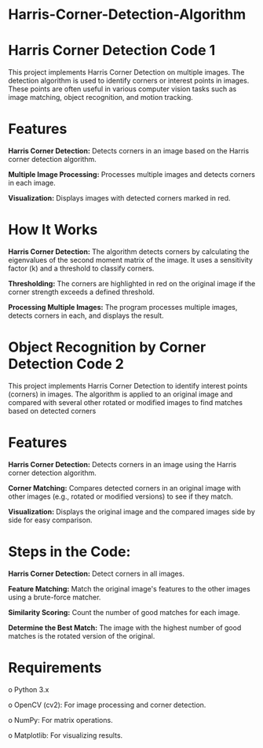 # Harris-Corner-Detection-Algorithm

# Harris Corner Detection Code 1

This project implements Harris Corner Detection on multiple images. The detection algorithm is used to identify corners or interest points in images. These points are often useful in various computer vision tasks such as image matching, object recognition, and motion tracking.

# Features

**Harris Corner Detection:** Detects corners in an image based on the Harris corner detection algorithm.

**Multiple Image Processing:** Processes multiple images and detects corners in each image.

**Visualization:** Displays images with detected corners marked in red.

# How It Works

**Harris Corner Detection:** The algorithm detects corners by calculating the eigenvalues of the second moment matrix of the image. It uses a sensitivity factor (k) and a threshold to classify corners.

**Thresholding:** The corners are highlighted in red on the original image if the corner strength exceeds a defined threshold.

**Processing Multiple Images:** The program processes multiple images, detects corners in each, and displays the result.

# Object Recognition by Corner Detection  Code 2

This project implements Harris Corner Detection to identify interest points (corners) in images. The algorithm is applied to an original image and compared with several other rotated or modified images to find matches based on detected corners

# Features

**Harris Corner Detection:** Detects corners in an image using the Harris corner detection algorithm.

**Corner Matching:** Compares detected corners in an original image with other images (e.g., rotated or modified versions) to see if they match.

**Visualization:** Displays the original image and the compared images side by side for easy comparison.

# Steps in the Code:

**Harris Corner Detection:** Detect corners in all images.

**Feature Matching:** Match the original image's features to the other images using a brute-force matcher.

**Similarity Scoring:** Count the number of good matches for each image.

**Determine the Best Match:** The image with the highest number of good matches is the rotated version of the original.

# Requirements

o Python 3.x

o OpenCV (cv2): For image processing and corner detection.

o NumPy: For matrix operations.

o Matplotlib: For visualizing results.
